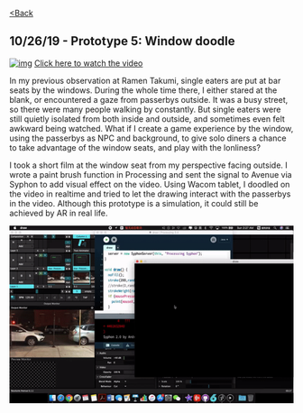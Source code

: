 [<Back](README.md)

## 10/26/19 - Prototype 5: Window doodle
[![img](img/pv5_7.jpeg)](https://drive.google.com/file/d/14eYu1Ru4ANPJgdKA3tOfPE37SvI90YUx/view?usp=sharing)
[Click here to watch the video](https://drive.google.com/file/d/14eYu1Ru4ANPJgdKA3tOfPE37SvI90YUx/view?usp=sharing)

In my previous observation at Ramen Takumi, single eaters are put at bar seats by the windows. During the whole time there, I either stared at the blank, or encountered a gaze from passerbys outside. It was a busy street, so there were many people walking by constantly. But single eaters were still quietly isolated from both inside and outside, and sometimes even felt awkward being watched. What if I create a game experience by the window, using the passerbys as NPC and background, to give solo diners a chance to take advantage of the window seats, and play with the lonliness?

I took a short film at the window seat from my perspective facing outside. I wrote a paint brush function in Processing and sent the signal to Avenue via Syphon to add visual effect on the video. Using Wacom tablet, I doodled on the video in realtime and tried to let the drawing interact with the passerbys in the video. Although this prototype is a simulation, it could still be achieved by AR in real life.

![img](img/5_7.gif)
